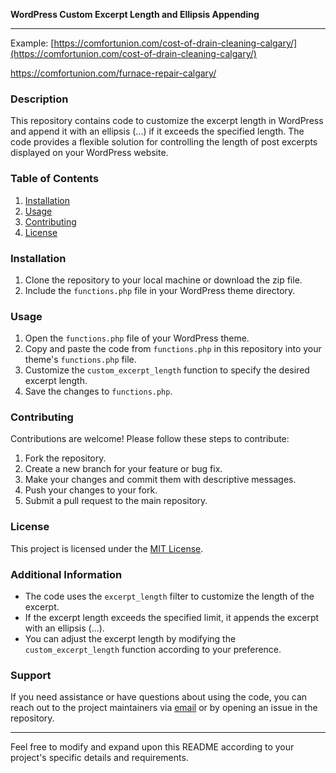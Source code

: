 **WordPress Custom Excerpt Length and Ellipsis Appending**

---
Example:
[https://comfortunion.com/cost-of-drain-cleaning-calgary/](https://comfortunion.com/cost-of-drain-cleaning-calgary/)

https://comfortunion.com/furnace-repair-calgary/

### Description
This repository contains code to customize the excerpt length in WordPress and append it with an ellipsis (...) if it exceeds the specified length. The code provides a flexible solution for controlling the length of post excerpts displayed on your WordPress website.

### Table of Contents
1. [Installation](#installation)
2. [Usage](#usage)
3. [Contributing](#contributing)
4. [License](#license)

### Installation
1. Clone the repository to your local machine or download the zip file.
2. Include the `functions.php` file in your WordPress theme directory.

### Usage
1. Open the `functions.php` file of your WordPress theme.
2. Copy and paste the code from `functions.php` in this repository into your theme's `functions.php` file.
3. Customize the `custom_excerpt_length` function to specify the desired excerpt length.
4. Save the changes to `functions.php`.

### Contributing
Contributions are welcome! Please follow these steps to contribute:
1. Fork the repository.
2. Create a new branch for your feature or bug fix.
3. Make your changes and commit them with descriptive messages.
4. Push your changes to your fork.
5. Submit a pull request to the main repository.

### License
This project is licensed under the [MIT License](LICENSE).

### Additional Information
- The code uses the `excerpt_length` filter to customize the length of the excerpt.
- If the excerpt length exceeds the specified limit, it appends the excerpt with an ellipsis (...).
- You can adjust the excerpt length by modifying the `custom_excerpt_length` function according to your preference.

### Support
If you need assistance or have questions about using the code, you can reach out to the project maintainers via [email](mailto:example@example.com) or by opening an issue in the repository.

---

Feel free to modify and expand upon this README according to your project's specific details and requirements.
